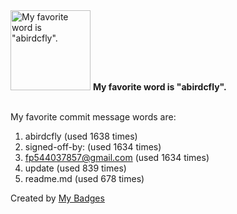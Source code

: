 <img src="https://github.com/my-badges/my-badges/blob/master/src/all-badges/favorite-word/favorite-word.png?raw=true" alt="My favorite word is &quot;abirdcfly&quot;." title="My favorite word is &quot;abirdcfly&quot;." width="128">
<strong>My favorite word is &quot;abirdcfly&quot;.</strong>
<br><br>

My favorite commit message words are:

1. abirdcfly (used 1638 times)
2. signed-off-by: (used 1634 times)
3. <fp544037857@gmail.com> (used 1634 times)
4. update (used 839 times)
5. readme.md (used 678 times)


Created by <a href="https://github.com/my-badges/my-badges">My Badges</a>